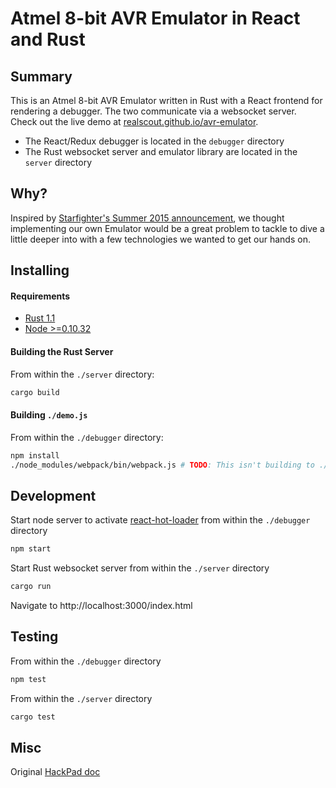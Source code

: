 # Atmel 8-bit AVR Emulator in React and Rust

## Summary

This is an Atmel 8-bit AVR Emulator written in Rust with a React frontend for rendering a debugger. The two communicate via a websocket server. Check out the live demo at [realscout.github.io/avr-emulator](http://realscout.github.io/avr-emulator).

* The React/Redux debugger is located in the `debugger` directory
* The Rust websocket server and emulator library are located in the `server` directory

## Why?

Inspired by [Starfighter's Summer 2015 announcement](http://sockpuppet.org/blog/2015/07/13/starfighter/), we thought implementing our own Emulator would be a great problem to tackle to dive a little deeper into with a few technologies we wanted to get our hands on.

## Installing

#### Requirements

* [Rust 1.1](http://www.rust-lang.org/install.html)
* [Node >=0.10.32](https://nodejs.org/download/)

#### Building the Rust Server

From within the `./server` directory:

``` bash
cargo build
```

#### Building `./demo.js`

From within the `./debugger` directory:

``` bash
npm install
./node_modules/webpack/bin/webpack.js # TODO: This isn't building to ./bundle.js any more - maybe react-hot-loader is interfering?
```

## Development

Start node server to activate [react-hot-loader](https://github.com/gaearon/react-hot-loader) from within the `./debugger` directory

``` bash
npm start
```

Start Rust websocket server from within the `./server` directory

``` bash
cargo run
```

Navigate to http://localhost:3000/index.html

## Testing

From within the `./debugger` directory

``` bash
npm test
```

From within the `./server` directory

``` bash
cargo test
```

## Misc

Original [HackPad doc](https://hackpad.com/Atmel-AVR-Emulator-oInhZ8NzxKG)
